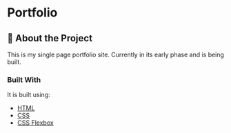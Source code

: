 # Portfolio
## 🧾 About the Project
This is my single page portfolio site. Currently in its early phase and is being built.

### Built With

It is built using:
* [HTML](https://developer.mozilla.org/en-US/docs/Web/HTML)
* [CSS](https://developer.mozilla.org/en-US/docs/Web/CSS)
* [CSS Flexbox](https://developer.mozilla.org/en-US/docs/Web/CSS/CSS_Flexible_Box_Layout/Basic_Concepts_of_Flexbox)
